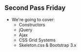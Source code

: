 ## Second Pass Friday

* We're going to cover:
  - Constructors
  - jQuery
  - Ajax
  - CSS Grid Systems
  - Skeleton.css & Bootstrap 3.x
